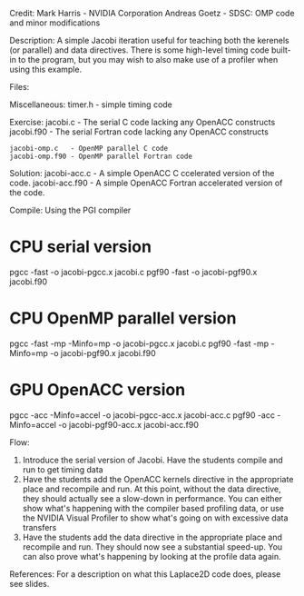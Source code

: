 Credit:
Mark Harris - NVIDIA Corporation
Andreas Goetz - SDSC: OMP code and minor modifications


Description:
A simple Jacobi iteration useful for teaching both the kerenels (or parallel) 
and data directives. There is some high-level timing code built-in to the 
program, but you may wish to also make use of a profiler when using this
example.

Files:

  Miscellaneous:
    timer.h - simple timing code

  Exercise:
    jacobi.c   - The serial C code lacking any OpenACC constructs
    jacobi.f90 - The serial Fortran code lacking any OpenACC constructs

    jacobi-omp.c   - OpenMP parallel C code
    jacobi-omp.f90 - OpenMP parallel Fortran code

  Solution:
    jacobi-acc.c - A simple OpenACC C ccelerated version of the code.
    jacobi-acc.f90 - A simple OpenACC Fortran accelerated version of the code.

Compile:
Using the PGI compiler

# CPU serial version
pgcc -fast -o jacobi-pgcc.x jacobi.c
pgf90 -fast -o jacobi-pgf90.x jacobi.f90

# CPU OpenMP parallel version
pgcc -fast -mp -Minfo=mp -o jacobi-pgcc.x jacobi.c
pgf90 -fast -mp -Minfo=mp -o jacobi-pgf90.x jacobi.f90

# GPU OpenACC version
pgcc -acc -Minfo=accel -o jacobi-pgcc-acc.x jacobi-acc.c
pgf90 -acc -Minfo=accel -o jacobi-pgf90-acc.x jacobi-acc.f90

Flow:
1. Introduce the serial version of Jacobi.  Have the students compile and 
run to get timing data
2. Have the students add the OpenACC kernels directive in the appropriate
place and recompile and run. At this point, without the data directive, they
should actually see a slow-down in performance. You can either show what's
happening with the compiler based profiling data, or use the NVIDIA Visual
Profiler to show what's going on with excessive data transfers
3. Have the students add the data directive in the appropriate place and
recompile and run. They should now see a substantial speed-up. You can also
prove what's happening by looking at the profile data again.

References:
For a description on what this Laplace2D code does, please see slides.

